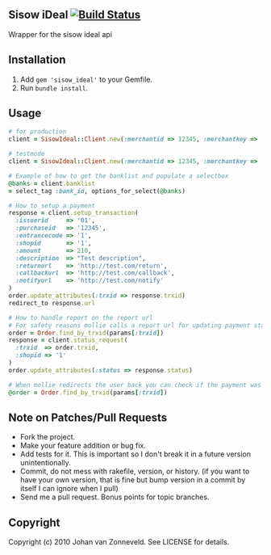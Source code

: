 ## Sisow iDeal [![Build Status](https://secure.travis-ci.org/jhnvz/sisow_ideal.png?branch=master)](http://travis-ci.org/jhnvz/sisow_ideal)

Wrapper for the sisow ideal api

Installation
------------

1. Add `gem 'sisow_ideal'` to your Gemfile.
1. Run `bundle install`.

## Usage
```ruby
# for production
client = SisowIdeal::Client.new(:merchantid => 12345, :merchantkey => '5a48c58eabfcb4c')

# testmode
client = SisowIdeal::Client.new(:merchantid => 12345, :merchantkey => '5a48c58eabfcb4c', :test => true)

# Example of how to get the banklist and populate a selectbox
@banks = client.banklist
= select_tag :bank_id, options_for_select(@banks)

# How to setup a payment
response = client.setup_transaction(
  :issuerid     => '01',
  :purchaseid   => '12345',
  :entrancecode => '1',
  :shopid       => '1',
  :amount       => 210,
  :description  => "Test description",
  :returnurl    => 'http://test.com/return',
  :callbackurl  => 'http://test.com/callback',
  :notifyurl    => 'http://test.com/notify'
)
order.update_attributes(:trxid => response.trxid)
redirect_to response.url

# How to handle report on the report url
# For safety reasons mollie calls a report url for updating payment status before redirecting back to the application
order = Order.find_by_trxid(params[:trxid])
response = client.status_request(
  :trxid  => order.trxid,
  :shopid => '1'
)
order.update_attributes(:status => response.status)

# When mollie redirects the user back you can check if the payment was succesfull bij finding the order object
@order = Order.find_by_trxid(params[:trxid])
```
## Note on Patches/Pull Requests

* Fork the project.
* Make your feature addition or bug fix.
* Add tests for it. This is important so I don't break it in a
  future version unintentionally.
* Commit, do not mess with rakefile, version, or history.
  (if you want to have your own version, that is fine but bump version in a commit by itself I can ignore when I pull)
* Send me a pull request. Bonus points for topic branches.

## Copyright

Copyright (c) 2010 Johan van Zonneveld. See LICENSE for details.